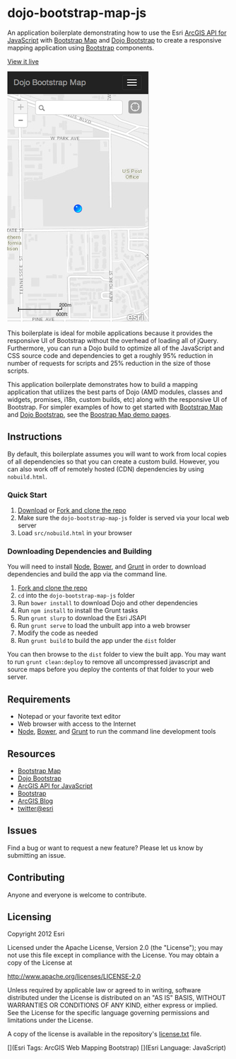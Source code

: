 # dojo-bootstrap-map-js

An application boilerplate demonstrating how to use the Esri [ArcGIS API for JavaScript](//js.arcgis.com) with [Bootstrap Map](//github.com/Esri/bootstrap-map-js) and [Dojo Bootstrap](//github.com/xsokev/Dojo-Bootstrap) to create a responsive mapping application using [Bootstrap](//getbootstrap.com) components.

[View it live](http://esri.github.io/dojo-bootstrap-map-js/)

![App Screenshot](https://raw.githubusercontent.com/Esri/dojo-bootstrap-map-js/master/dojo-bootstrap-map-js.png)

This boilerplate is ideal for mobile applications because it provides the responsive UI of Bootstrap without the overhead of loading all of jQuery. Furthermore, you can run a Dojo build to optimize all of the JavaScript and CSS source code and dependencies to get a roughly 95% reduction in number of requests for scripts and 25% reduction in the size of those scripts.

This application boilerplate demonstrates how to build a mapping application that utilizes the best parts of Dojo (AMD modules, classes and widgets, promises, i18n, custom builds, etc) along with the responsive UI of Bootstrap. For simpler examples of how to get started with [Bootstrap Map](//github.com/Esri/bootstrap-map-js) and [Dojo Bootstrap](//github.com/xsokev/Dojo-Bootstrap), see the [Boostrap Map demo pages](http://esri.github.io/bootstrap-map-js/demo/dojo/getstarted.html).

## Instructions

By default, this boilerplate assumes you will want to work from local copies of all dependencies so that you can create a custom build. However, you can also work off of remotely hosted (CDN) dependencies by using `nobuild.html`.

### Quick Start

1. [Download](https://github.com/Esri/dojo-bootstrap-map-js/archive/master.zip) or [Fork and clone the repo](https://help.github.com/articles/fork-a-repo)
2. Make sure the `dojo-bootstrap-map-js` folder is served via your local web server
3. Load `src/nobuild.html` in your browser

### Downloading Dependencies and Building

You will need to install [Node](http://nodejs.org/), [Bower](http://bower.io/), and [Grunt](http://gruntjs.com/) in order to download dependencies and build the app via the command line.

1. [Fork and clone the repo](https://help.github.com/articles/fork-a-repo)
2. `cd` into the `dojo-bootstrap-map-js` folder
3. Run `bower install` to download Dojo and other dependencies
4. Run `npm install` to install the Grunt tasks
5. Run `grunt slurp` to download the Esri JSAPI
6. Run `grunt serve` to load the unbuilt app into a web browser
7. Modify the code as needed
8. Run `grunt build` to build the app under the `dist` folder

You can then browse to the `dist` folder to view the built app. You may want to run `grunt clean:deploy` to remove all uncompressed javascript and source maps before you deploy the contents of that folder to your web server.

## Requirements

* Notepad or your favorite text editor
* Web browser with access to the Internet
* [Node](http://nodejs.org/), [Bower](http://bower.io/), and [Grunt](http://gruntjs.com/) to run the command line development tools

## Resources

* [Bootstrap Map](//github.com/Esri/bootstrap-map-js)
* [Dojo Bootstrap](//github.com/xsokev/Dojo-Bootstrap)
* [ArcGIS API for JavaScript](//js.arcgis.com)
* [Bootstrap](//getbootstrap.com)
* [ArcGIS Blog](http://blogs.esri.com/esri/arcgis)
* [twitter@esri](http://twitter.com/esri)

## Issues

Find a bug or want to request a new feature?  Please let us know by submitting an issue.

## Contributing

Anyone and everyone is welcome to contribute.

## Licensing
Copyright 2012 Esri

Licensed under the Apache License, Version 2.0 (the "License");
you may not use this file except in compliance with the License.
You may obtain a copy of the License at

   http://www.apache.org/licenses/LICENSE-2.0

Unless required by applicable law or agreed to in writing, software
distributed under the License is distributed on an "AS IS" BASIS,
WITHOUT WARRANTIES OR CONDITIONS OF ANY KIND, either express or implied.
See the License for the specific language governing permissions and
limitations under the License.

A copy of the license is available in the repository's [license.txt](https://raw.github.com/Esri/dojo-bootstrap-map-js/master/license.txt) file.

[](Esri Tags: ArcGIS Web Mapping Bootstrap)
[](Esri Language: JavaScript)​
